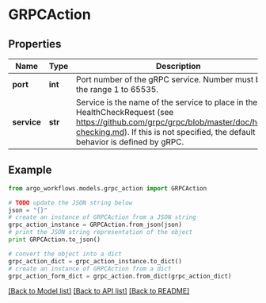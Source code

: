 # GRPCAction


## Properties

Name | Type | Description | Notes
------------ | ------------- | ------------- | -------------
**port** | **int** | Port number of the gRPC service. Number must be in the range 1 to 65535. | 
**service** | **str** | Service is the name of the service to place in the gRPC HealthCheckRequest (see https://github.com/grpc/grpc/blob/master/doc/health-checking.md).  If this is not specified, the default behavior is defined by gRPC. | [optional] 

## Example

```python
from argo_workflows.models.grpc_action import GRPCAction

# TODO update the JSON string below
json = "{}"
# create an instance of GRPCAction from a JSON string
grpc_action_instance = GRPCAction.from_json(json)
# print the JSON string representation of the object
print GRPCAction.to_json()

# convert the object into a dict
grpc_action_dict = grpc_action_instance.to_dict()
# create an instance of GRPCAction from a dict
grpc_action_form_dict = grpc_action.from_dict(grpc_action_dict)
```
[[Back to Model list]](../README.md#documentation-for-models) [[Back to API list]](../README.md#documentation-for-api-endpoints) [[Back to README]](../README.md)


